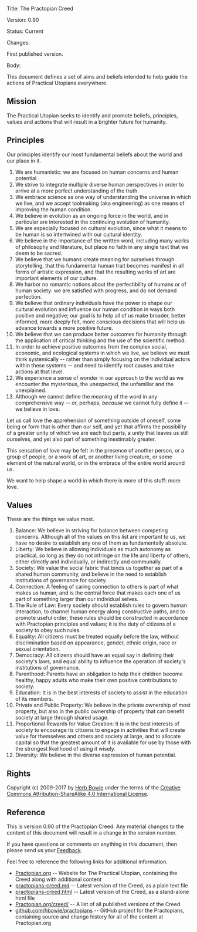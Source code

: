 Title: The Practopian Creed

Version: 0.90

Status: Current

Changes: 

First published version.  

Body:

This document defines a set of aims and beliefs intended to help guide the actions of Practical Utopians everywhere. 

Mission
-------

The Practical Utopian seeks to identify and promote beliefs, principles, values and actions that will result in a brighter future for humanity. 

Principles
----------

Our principles identify our most fundamental beliefs about the world and our place in it.

1. We are humanistic: we are focused on human concerns and human potential.
2. We strive to integrate multiple diverse human perspectives in order to arrive at a more perfect understanding of the truth.
3. We embrace science as one way of understanding the universe in which we live, and we accept toolmaking (aka engineering) as one means of improving the human condition.
4. We believe in evolution as an ongoing force in the world, and in particular are interested in the continuing evolution of humanity.
5. We are especially focused on cultural evolution, since what it means to be human is so intertwined with our cultural identity.
6. We believe in the importance of the written word, including many works of philosophy and literature, but place no faith in any single text that we deem to be sacred.
7. We believe that we humans create meaning for ourselves through storytelling, that this fundamental human trait becomes manifest in all forms of artistic expression, and that the resulting works of art are important elements of our culture.
8. We harbor no romantic notions about the perfectibility of humans or of human society: we are satisfied with progress, and do not demand perfection.
9. We believe that ordinary individuals have the power to shape our cultural evolution and influence our human condition in ways both positive and negative; our goal is to help all of us make broader, better informed, more deeply felt, more conscious decisions that will help us advance towards a more positive future.
10. We believe that we can produce better outcomes for humanity through the application of critical thinking and the use of the scientific method.
11. In order to achieve positive outcomes from the complex social, economic, and ecological systems in which we live, we believe we must think systemically -- rather than simply focusing on the individual actors within these systems -- and need to identify root causes and take actions at that level.
12. We experience a sense of wonder in our approach to the world as we encounter the mysterious, the unexpected, the unfamiliar and the unexplained.
13. Although we cannot define the meaning of the word in any comprehensive way -- or, perhaps, *because* we cannot fully define it -- we believe in love.

Let us call love the apprehension of something outside of oneself, some being or form that is other than our self, and yet that affirms the possibility of a greater unity of which we are each but parts, a unity that leaves us still ourselves, and yet also part of something inestimably greater.

This sensation of love may be felt in the presence of another person, or a group of people, or a work of art, or another living creature, or some element of the natural world, or in the embrace of the entire world around us.

We want to help shape a world in which there is more of this stuff: more love.
	
Values
------

These are the things we value most.

1. Balance: We believe in striving for balance between competing concerns. Although all of the values on this list are important to us, we have no desire to establish any one of them as fundamentally absolute.
2. Liberty: We believe in allowing individuals as much autonomy as practical, so long as they do not infringe on the life and liberty of others, either directly and individually, or indirectly and communally.
3. Society: We value the social fabric that binds us together as part of a shared human community, and believe in the need to establish institutions of governance for society.
4. Connection: A feeling of caring connection to others is part of what makes us human, and is the central force that makes each one of us part of something larger than our individual selves.
5. The Rule of Law: Every society should establish rules to govern human interaction, to channel human energy along constructive paths, and to promote useful order; these rules should be constructed in accordance with Practopian principles and values; it is the duty of citizens of a society to obey such rules.
6. Equality: All citizens must be treated equally before the law, without discrimination based on appearance, gender, ethnic origin, race or sexual orientation.
7. Democracy: All citizens should have an equal say in defining their society's laws, and equal ability to influence the operation of society's institutions of governance.
8. Parenthood: Parents have an obligation to help their children become healthy, happy adults who make their own positive contributions to society.
9. Education: It is in the best interests of society to assist in the education of its members.
10. Private and Public Property: We believe in the private ownership of most property, but also in the public ownership of property that can benefit society at large through shared usage.
11. Proportional Rewards for Value Creation: It is in the best interests of society to encourage its citizens to engage in activities that will create value for themselves and others and society at large, and to allocate capital so that the greatest amount of it is available for use by those with the strongest likelihood of using it wisely.
12. Diversity:  We believe in the diverse expression of human potential.


Rights
------

Copyright (c) 2009-2017 by [Herb Bowie][5] under the terms of the [Creative Commons Attribution-ShareAlike 4.0 International License][6].


Reference
---------

This is version 0.90 of the Practopian Creed. Any material changes to the content of this document will result in a change in the version number. 

If you have questions or comments on anything in this document, then please send us your [Feedback][8].  

Feel free to reference the following links for additional information. 

* [Practopian.org][1] -- Website for The Practical Utopian, containing the Creed along with additional content 
* [practopians-creed.md][2] -- Latest version of the Creed, as a plain text file 
* [practopians-creed.html][3] -- Latest version of the Creed, as a stand-alone html file 
* [Practopian.org/creed/][7] -- A list of all published versions of the Creed. 
* [github.com/hbowie/practopians][4] -- GitHub project for the Practopians, containing source and change history for all of the content at Practopian.org 

[1]: http://www.Practopian.org/
[2]: http://www.Practopian.org/creed/practopians-creed.md
[3]: http://www.Practopian.org/creed/practopians-creed.html
[4]: https://github.com/hbowie/practopians/
[5]: http://www.herbbowie.com
[6]: http://creativecommons.org/licenses/by-sa/4.0/
[7]: http://www.Practopian.org/creed/index.html
[8]: mailto:feedback@Practopian.org


